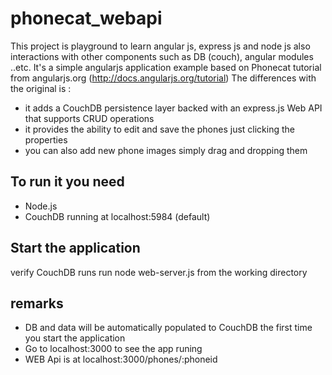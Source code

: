 phonecat_webapi
===============

This project is playground to learn angular js, express js and node js also interactions with other components such as DB (couch), angular modules ..etc. It's a simple angularjs application example based on Phonecat tutorial from angularjs.org (http://docs.angularjs.org/tutorial) The differences with the original is :

- it adds a CouchDB persistence layer backed with an express.js Web API that supports CRUD operations
- it provides the ability to edit and save the phones just clicking the properties
- you can also add new phone images simply drag and dropping them

To run it you need
------------------

- Node.js
- CouchDB running at localhost:5984 (default)

Start the application
---------------------

verify CouchDB runs
run node web-server.js from the working directory

remarks
-------

- DB and data will be automatically populated to CouchDB the first time you start the application
- Go to localhost:3000 to see the app runing
- WEB Api is at localhost:3000/phones/:phoneid